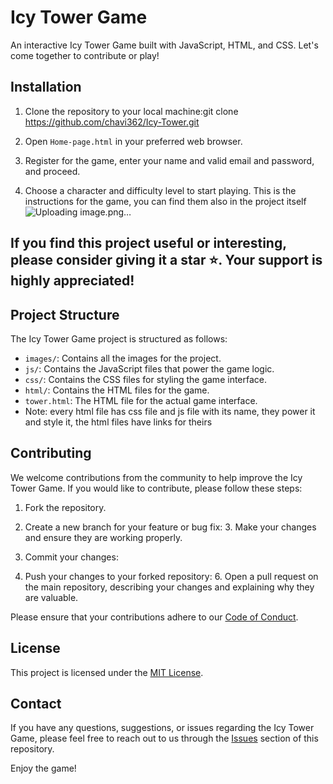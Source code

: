 # Icy Tower Game

An interactive Icy Tower Game built with JavaScript, HTML, and CSS. Let's come together to contribute or play!

## Installation

1. Clone the repository to your local machine:git clone https://github.com/chavi362/Icy-Tower.git
2. Open `Home-page.html` in your preferred web browser.

3. Register for the game, enter your name and valid email and password, and proceed.

4. Choose a character and difficulty level to start playing.
This is the instructions for the game, you can find them also in the project itself
![Uploading image.png…]()

## If you find this project useful or interesting, please consider giving it a star ⭐️. Your support is highly appreciated!
## Project Structure

The Icy Tower Game project is structured as follows:

- `images/`: Contains all the images for the project.
- `js/`: Contains the JavaScript files that power the game logic.
- `css/`: Contains the CSS files for styling the game interface.
- `html/`: Contains the HTML files for the game.
- `tower.html`: The HTML file for the actual game interface.
- Note: every html file has css file and js file with its name, they power it and style it, the html files have links for theirs 
## Contributing

We welcome contributions from the community to help improve the Icy Tower Game. If you would like to contribute, please follow these steps:

1. Fork the repository.

2. Create a new branch for your feature or bug fix:
   3. Make your changes and ensure they are working properly.

4. Commit your changes:
   
5. Push your changes to your forked repository:
   6. Open a pull request on the main repository, describing your changes and explaining why they are valuable.

Please ensure that your contributions adhere to our [Code of Conduct](CODE_OF_CONDUCT.md).

## License

This project is licensed under the [MIT License](LICENSE).

## Contact

If you have any questions, suggestions, or issues regarding the Icy Tower Game, please feel free to reach out to us through the [Issues](https://github.com/chavi362/Icy-Tower/issues) section of this repository.

Enjoy the game!
